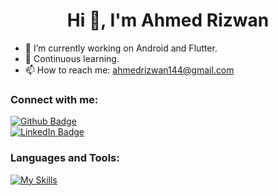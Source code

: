  <h1 align="center">Hi 👋, I'm Ahmed Rizwan</h1>

- 🔭 I’m currently working on Android and Flutter.
- 🌱 Continuous learning.
- 📫 How to reach me: ahmedrizwan144@gmail.com
  
### Connect with me:
<div id="badges">
  <a href="https://github.com/AhmedRizwan23">
    <img src="https://img.shields.io/badge/Github-white?style=for-the-badge&logo=Github&logoColor=black" alt="Github Badge"/>
  </a>
</div>
<div id="badges">
  <a href="https://www.linkedin.com/in/ahmed-rizwan-676a4225b">
    <img src="https://img.shields.io/badge/LinkedIn-blue?style=for-the-badge&logo=linkedin&logoColor=white" alt="LinkedIn Badge"/>
  </a>
</div>

### Languages and Tools:
[![My Skills](https://skillicons.dev/icons?i=flutter,dart,firebase,github,git,postman,java,androidstudio,figma,xd&perline=5)](https://skillicons.dev)





<br>
